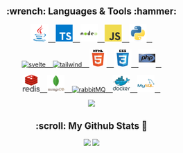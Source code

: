 <h2  align="center">:wrench: Languages & Tools :hammer:</h2>

<p  align="center">


<a  href="https://www.java.com"  target="_blank"  rel="noreferrer">
<img  src="https://raw.githubusercontent.com/devicons/devicon/master/icons/java/java-original.svg"  alt="java"  width="40"  height="40" >ㅤ </img>
</a>

<a  href="https://www.typescriptlang.org/"  target="_blank"  rel="noreferrer">
<img  src="https://raw.githubusercontent.com/devicons/devicon/master/icons/typescript/typescript-original.svg"  alt="typescript"  width="40"  height="40" >ㅤ </img>
</a>

<a  href="https://nodejs.org"  target="_blank"  rel="noreferrer">
<img  src="https://raw.githubusercontent.com/devicons/devicon/master/icons/nodejs/nodejs-original-wordmark.svg"  alt="nodejs"  width="40"  height="40" >ㅤ </img>
</a>

<a  href="https://developer.mozilla.org/en-US/docs/Web/JavaScript"  target="_blank"  rel="noreferrer">
<img  src="https://raw.githubusercontent.com/devicons/devicon/master/icons/javascript/javascript-original.svg"  alt="javascript"  width="40"  height="40" >ㅤ </img>
</a>

<a  href="https://www.python.org"  target="_blank"  rel="noreferrer">
<img  src="https://raw.githubusercontent.com/devicons/devicon/master/icons/python/python-original.svg"  alt="python"  width="40"  height="40" >ㅤ </img>
</a>

    
</p>
<p  align="center">
    
<a  href="https://svelte.dev"  target="_blank"  rel="noreferrer">
<img  src="https://upload.wikimedia.org/wikipedia/commons/1/1b/Svelte_Logo.svg"  alt="svelte"  width="40"  height="40" >ㅤ </img>
</a>
    
<a  href="https://tailwindcss.com/"  target="_blank"  rel="noreferrer">
<img  src="https://www.vectorlogo.zone/logos/tailwindcss/tailwindcss-icon.svg"  alt="tailwind"  width="40"  height="40" >ㅤ </img>
</a>

<a  href="https://www.w3.org/html/"  target="_blank"  rel="noreferrer">
<img  src="https://raw.githubusercontent.com/devicons/devicon/master/icons/html5/html5-original-wordmark.svg"  alt="html5"  width="40"  height="40" >ㅤ </img>
</a>

<a  href="https://www.w3schools.com/css/"  target="_blank"  rel="noreferrer">
<img  src="https://raw.githubusercontent.com/devicons/devicon/master/icons/css3/css3-original-wordmark.svg"  alt="css3"  width="40"  height="40" >ㅤ </img>
</a>

<a  href="https://www.php.net"  target="_blank"  rel="noreferrer">
<img  src="https://raw.githubusercontent.com/devicons/devicon/master/icons/php/php-original.svg"  alt="php"  width="40"  height="40" >ㅤ </img>
</a>

</p>
<p  align="center">
  
<a  href="https://redis.io"  target="_blank"  rel="noreferrer">
<img  src="https://raw.githubusercontent.com/devicons/devicon/master/icons/redis/redis-original-wordmark.svg"  alt="redis"  width="40"  height="40" >ㅤ </img>
</a>

<a  href="https://www.mongodb.com/"  target="_blank"  rel="noreferrer">
<img  src="https://raw.githubusercontent.com/devicons/devicon/master/icons/mongodb/mongodb-original-wordmark.svg"  alt="mongodb"  width="40"  height="40" >ㅤ</img>
</a>

<a  href="https://www.rabbitmq.com"  target="_blank"  rel="noreferrer">
<img  src="https://www.vectorlogo.zone/logos/rabbitmq/rabbitmq-icon.svg"  alt="rabbitMQ"  width="40"  height="40" >ㅤ </img>
</a>

<a  href="https://www.docker.com/"  target="_blank"  rel="noreferrer">
<img  src="https://raw.githubusercontent.com/devicons/devicon/master/icons/docker/docker-original-wordmark.svg"  alt="docker"  width="40"  height="40" >ㅤ </img>
</a>

<a  href="https://www.mysql.com/"  target="_blank"  rel="noreferrer">
<img  src="https://raw.githubusercontent.com/devicons/devicon/master/icons/mysql/mysql-original-wordmark.svg"  alt="mysql"  width="40"  height="40" >ㅤ </img>
</a>

</p>

<p align="center">
<img src="https://img.shields.io/badge/IntelliJIDEA-000000.svg?style=for-the-badge&logo=intellij-idea&logoColor=white"/>
</p>
          


<h2 align="center">:scroll: My Github Stats 📜</h2>
<p  align="center">
<img src="https://github-readme-stats.vercel.app/api?username=RealDragonMA&show_icons=true&theme=github_dark&line_height=20"/>
<img src="https://github-readme-stats.vercel.app/api/top-langs/?username=RealDragonMA&layout=compact&theme=github_dark&card_width=446"/>

</p>
